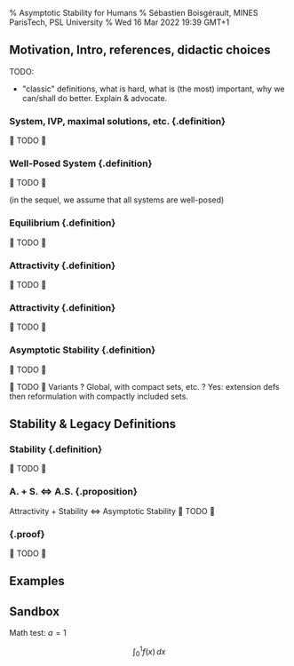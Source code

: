 % Asymptotic Stability for Humans
% Sébastien Boisgérault, MINES ParisTech, PSL University
% Wed 16 Mar 2022 19:39 GMT+1

## Motivation, Intro, references, didactic choices

TODO:

  - "classic" definitions, what is hard, what is (the most) important, 
    why we can/shall do better. Explain & advocate.

### System, IVP, maximal solutions, etc. {.definition}
🚧 TODO 🚧 

### Well-Posed System {.definition}
🚧 TODO 🚧 

(in the sequel, we assume that all systems are well-posed)

### Equilibrium {.definition}
🚧 TODO 🚧

### Attractivity {.definition}
🚧 TODO 🚧

### Attractivity {.definition}
🚧 TODO 🚧 

### Asymptotic Stability {.definition}
🚧 TODO 🚧 

🚧 TODO 🚧  Variants ? Global, with compact sets, etc. ? Yes: extension defs then 
reformulation with compactly included sets.

## Stability & Legacy Definitions

### Stability {.definition}
🚧 TODO 🚧 

### A. + S. $\Leftrightarrow$ A.S. {.proposition}
Attractivity + Stability $\Leftrightarrow$ Asymptotic Stability
🚧 TODO 🚧 

### {.proof}
🚧 TODO 🚧 


## Examples


## Sandbox

Math  test: $a=1$

$$
\int_0^1 f(x)\, dx
$$